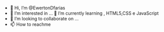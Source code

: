 - 👋 Hi, I’m @EwertonDfarias
- 👀 I’m interested in ...
 🌱 I’m currently learning , HTML5,CSS e JavaScript
- 💞️ I’m looking to collaborate on ...
- 📫 How to reachme 
